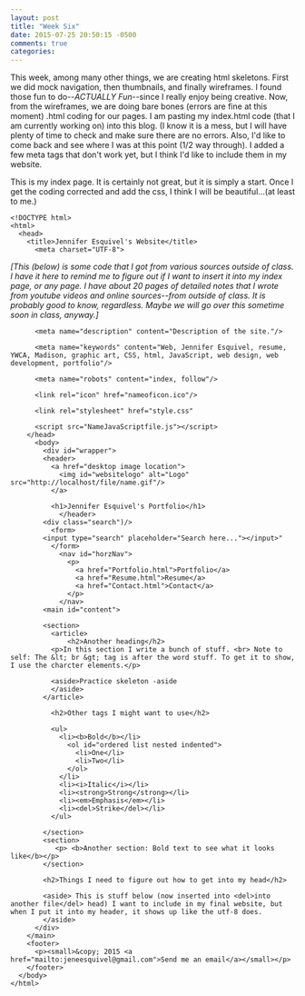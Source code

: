 ```yaml
---
layout: post
title: "Week Six"
date: 2015-07-25 20:50:15 -0500
comments: true
categories: 
---
```

This week, among many other things, we are creating html skeletons.  First we did mock navigation, then thumbnails, and finally wireframes.  I found those fun to do--*ACTUALLY Fun*--since I really enjoy being creative.  Now, from the wireframes, we are doing bare bones (errors are fine at this moment) .html coding for our pages. I am pasting my index.html code (that I am currently working on) into this blog.  (I know it is a mess, but I will have plenty of time to check and make sure there are no errors.  Also, I'd like to come back and see where I was at this point (1/2 way through).  I added a few meta tags that don't work yet, but I think I'd like to include them in my website.

This is my index page.  It is certainly not great, but it is simply a start.  Once I get the coding corrected and add the css, I think I will be beautiful...(at least to me.)

    <!DOCTYPE html>
    <html>
      <head>
        <title>Jennifer Esquivel's Website</title>
          <meta charset="UTF-8">

*[This (below) is some code that I got from various sources outside of class.  I have it here to remind me to figure out if I want to insert it into my index page, or any page.  I have about 20 pages of detailed notes that I wrote from youtube videos and online sources--from outside of class.  It is probably good to know, regardless.  Maybe we will go over this sometime soon in class, anyway.]*

          <meta name="description" content="Description of the site."/>

          <meta name="keywords" content="Web, Jennifer Esquivel, resume, YWCA, Madison, graphic art, CSS, html, JavaScript, web design, web development, portfolio"/>

          <meta name="robots" content="index, follow"/>

          <link rel="icon" href="nameoficon.ico"/>

          <link rel="stylesheet" href="style.css"

          <script src="NameJavaScriptfile.js"></script>
        </head>
          <body>    
            <div id="wrapper">
            <header>
              <a href="desktop image location">
                <img id="websitelogo" alt="Logo" src="http://localhost/file/name.gif"/> 
              </a>

              <h1>Jennifer Esquivel's Portfolio</h1>
                </header>
            <div class="search")/>
              <form>
            <input type="search" placeholder="Search here..."></input>"
              </form>
                <nav id="horzNav">
                  <p>
                    <a href="Portfolio.html">Portfolio</a>
                    <a href="Resume.html">Resume</a>
                    <a href="Contact.html">Contact</a>
                  </p>
                </nav>
            <main id="content">

            <section>
              <article>
                  <h2>Another heading</h2>
              <p>In this section I write a bunch of stuff. <br> Note to self: The &lt; br &gt; tag is after the word stuff. To get it to show, I use the charcter elements.</p>
              
              <aside>Practice skeleton -aside
              </aside>
            </article>

              <h2>Other tags I might want to use</h2>

              <ul>
                <li><b>Bold</b></li>
                  <ol id="ordered list nested indented">
                    <li>One</li>
                    <li>Two</li>
                  </ol>
                </li>
                <li><i>Italic</i></li>
                <li><strong>Strong</strong></li>
                <li><em>Emphasis</em></li>
                <li><del>Strike</del></li>
              </ul>

            </section>
            <section>
               <p> <b>Another section: Bold text to see what it looks like</b></p>
            </section>
            
            <h2>Things I need to figure out how to get into my head</h2>
            
            <aside> This is stuff below (now inserted into <del>into another file</del> head) I want to include in my final website, but when I put it into my header, it shows up like the utf-8 does.
            </aside>
          </div>
        </main>
        <footer>
          <p><small>&copy; 2015 <a href="mailto:jeneesquivel@gmail.com">Send me an email</a></small></p>
        </footer>
      </body>
    </html>